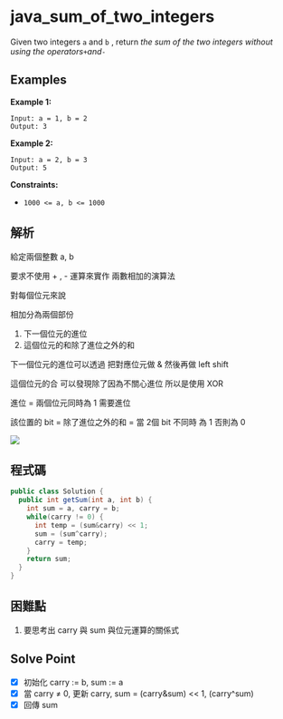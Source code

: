 # java_sum_of_two_integers

Given two integers `a` and `b`
, return *the sum of the two integers without using the operators*`+`*and*`-`

## Examples

**Example 1:**

```
Input: a = 1, b = 2
Output: 3

```

**Example 2:**

```
Input: a = 2, b = 3
Output: 5

```

**Constraints:**

- `1000 <= a, b <= 1000`

## 解析

給定兩個整數 a, b

要求不使用 + , - 運算來實作 兩數相加的演算法

對每個位元來說

相加分為兩個部份

1. 下一個位元的進位 
2. 這個位元的和除了進位之外的和

下一個位元的進位可以透過 把對應位元做 & 然後再做 left shift 

這個位元的合 可以發現除了因為不關心進位 所以是使用 XOR

進位 = 兩個位元同時為 1 需要進位

該位置的 bit = 除了進位之外的和 = 當 2個 bit 不同時 為 1 否則為 0

![](https://i.imgur.com/AWmoQkm.png)

## 程式碼
```java
public class Solution {
  public int getSum(int a, int b) {
    int sum = a, carry = b;
    while(carry != 0) {
      int temp = (sum&carry) << 1;
      sum = (sum^carry);
      carry = temp;
    }
    return sum;
  }
}

```
## 困難點

1. 要思考出 carry 與 sum 與位元運算的關係式

## Solve Point

- [x]  初始化 carry := b, sum := a
- [x]  當 carry ≠ 0, 更新 carry, sum = (carry&sum) << 1, (carry^sum)
- [x]  回傳 sum